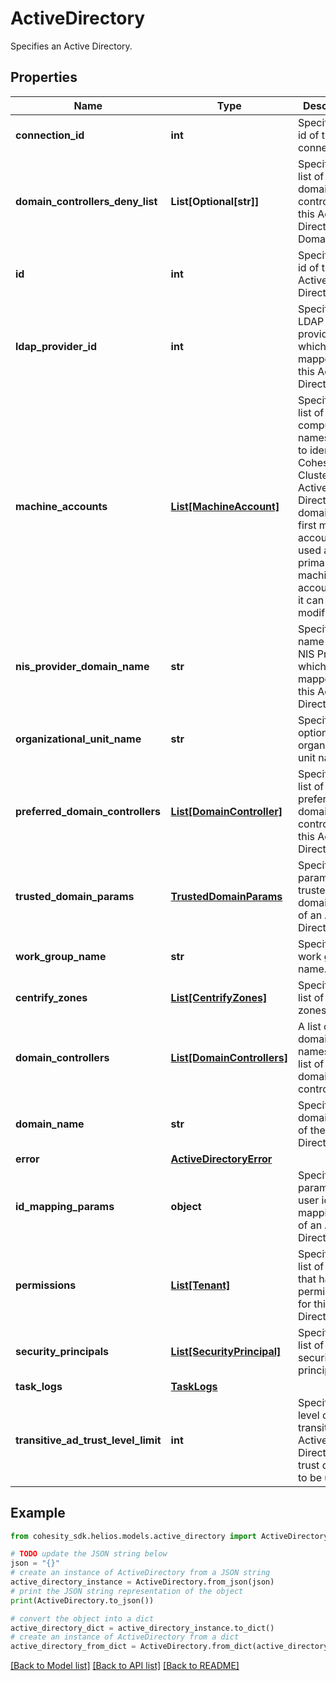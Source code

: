 # ActiveDirectory

Specifies an Active Directory.

## Properties

Name | Type | Description | Notes
------------ | ------------- | ------------- | -------------
**connection_id** | **int** | Specifies the id of the connection. | [optional] 
**domain_controllers_deny_list** | **List[Optional[str]]** | Specifies a list of denied domain controllers of this Active Directory Domain. | [optional] 
**id** | **int** | Specifies the id of the Active Directory. | [optional] [readonly] 
**ldap_provider_id** | **int** | Specifies the LDAP provider id which is mapped to this Active Directory | [optional] 
**machine_accounts** | [**List[MachineAccount]**](MachineAccount.md) | Specifies a list of computer names used to identify the Cohesity Cluster on the Active Directory domain. The first machine account is used as primary machine account and it can not be modified. | 
**nis_provider_domain_name** | **str** | Specifies the name of the NIS Provider which is mapped to this Active Directory. | [optional] 
**organizational_unit_name** | **str** | Specifies an optional organizational unit name. | [optional] 
**preferred_domain_controllers** | [**List[DomainController]**](DomainController.md) | Specifies a list of preferred domain controllers of this Active Directory. | [optional] 
**trusted_domain_params** | [**TrustedDomainParams**](TrustedDomainParams.md) | Specifies the params of trusted domain info of an Active Directory. | [optional] 
**work_group_name** | **str** | Specifies a work group name. | [optional] 
**centrify_zones** | [**List[CentrifyZones]**](CentrifyZones.md) | Specifies a list of Centrify zones. | [optional] 
**domain_controllers** | [**List[DomainControllers]**](DomainControllers.md) | A list of domain names with a list of it&#39;s domain controllers. | [optional] 
**domain_name** | **str** | Specifies the domain name of the Active Directory. | [optional] 
**error** | [**ActiveDirectoryError**](ActiveDirectoryError.md) |  | [optional] 
**id_mapping_params** | **object** | Specifies the params of the user id mapping info of an Active Directory. | [optional] 
**permissions** | [**List[Tenant]**](Tenant.md) | Specifies the list of tenants that have permissions for this Active Directory. | [optional] 
**security_principals** | [**List[SecurityPrincipal]**](SecurityPrincipal.md) | Specifies a list of security principals. | [optional] 
**task_logs** | [**TaskLogs**](TaskLogs.md) |  | [optional] 
**transitive_ad_trust_level_limit** | **int** | Specifies level of transitive Active Directory trust domains to be used. | [optional] 

## Example

```python
from cohesity_sdk.helios.models.active_directory import ActiveDirectory

# TODO update the JSON string below
json = "{}"
# create an instance of ActiveDirectory from a JSON string
active_directory_instance = ActiveDirectory.from_json(json)
# print the JSON string representation of the object
print(ActiveDirectory.to_json())

# convert the object into a dict
active_directory_dict = active_directory_instance.to_dict()
# create an instance of ActiveDirectory from a dict
active_directory_from_dict = ActiveDirectory.from_dict(active_directory_dict)
```
[[Back to Model list]](../README.md#documentation-for-models) [[Back to API list]](../README.md#documentation-for-api-endpoints) [[Back to README]](../README.md)


